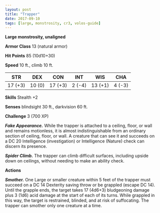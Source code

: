 ```yaml
---
layout: post
title: "Trapper"
date: 2017-09-10
tags: [large, monstrosity, cr3, volos-guide]
---
```


**Large monstrosity, unaligned**

**Armor Class** 13 (natural armor)

**Hit Points** 85 (10d10+30)

**Speed** 10 ft., climb 10 ft.

|   STR   |   DEX   |   CON   |   INT   |   WIS   |   CHA   |
|:-----:|:-----:|:-----:|:-----:|:-----:|:-----:|
| 17 (+3) | 10 (0) | 17 (+3) | 2 (-4) | 13 (+1) | 4 (-3) |

**Skills** Stealth +2

**Senses** blindsight 30 ft., darkvision 60 ft.

**Challenge** 3 (700 XP)

***Fake Appearance.*** While the trapper is attached to a ceiling, floor, or wall and remains motionless, it is almost indistinguishable from an ordinary section of ceiling, floor, or wall. A creature that can see it and succeeds on a DC 20 Intelligence (investigation) or Intelligence (Nature) check can discern its presence.

***Spider Climb.*** The trapper can climb difficult surfaces, including upside down on ceilings, without needing to make an ability check.

**Actions**

***Smother.*** One Large or smaller creature within 5 feet of the trapper must succeed on a DC 14 Dexterity saving throw or be grappled (escape DC 14). Until the grapple ends, the target takes 17 (4d6+3) bludgeoning damage plus 3 (1d6) acid damage at the start of each of its turns. While grappled in this way, the target is restrained, blinded, and at risk of suffocating. The trapper can smother only one creature at a time.

